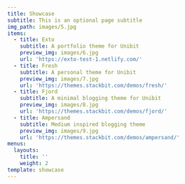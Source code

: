 ```yaml
---
title: Showcase
subtitle: This is an optional page subtitle
img_path: images/5.jpg
items:
  - title: Exto
    subtitle: A portfolio theme for Unibit
    preview_img: images/6.jpg
    url: 'https://exto-test-1.netlify.com/'
  - title: Fresh
    subtitle: A personal theme for Unibit
    preview_img: images/7.jpg
    url: 'https://themes.stackbit.com/demos/fresh/'
  - title: Fjord
    subtitle: A minimal blogging theme for Unibit
    preview_img: images/8.jpg
    url: 'https://themes.stackbit.com/demos/fjord/'
  - title: Ampersand
    subtitle: Medium inspired blogging theme
    preview_img: images/9.jpg
    url: 'https://themes.stackbit.com/demos/ampersand/'
menus:
  layouts:
    title: ''
    weight: 2
template: showcase
---
```


